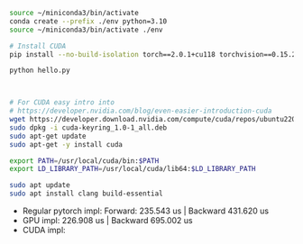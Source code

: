 ```bash
source ~/miniconda3/bin/activate
conda create --prefix ./env python=3.10
source ~/miniconda3/bin/activate ./env

# Install CUDA 
pip install --no-build-isolation torch==2.0.1+cu118 torchvision==0.15.2+cu118 --index-url https://download.pytorch.org/whl/cu118

python hello.py



# For CUDA easy intro into
# https://developer.nvidia.com/blog/even-easier-introduction-cuda
wget https://developer.download.nvidia.com/compute/cuda/repos/ubuntu2204/x86_64/cuda-keyring_1.0-1_all.deb
sudo dpkg -i cuda-keyring_1.0-1_all.deb
sudo apt-get update
sudo apt-get -y install cuda

export PATH=/usr/local/cuda/bin:$PATH
export LD_LIBRARY_PATH=/usr/local/cuda/lib64:$LD_LIBRARY_PATH

sudo apt update
sudo apt install clang build-essential


```

- Regular pytorch impl: Forward: 235.543 us | Backward 431.620 us
- GPU impl: 226.908 us | Backward 695.002 us
- CUDA impl: 